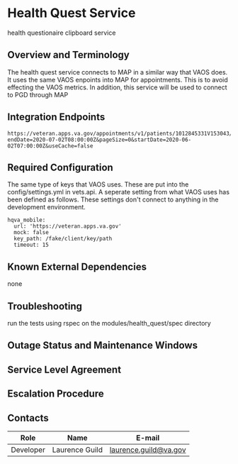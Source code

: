 <!-- Use this template for new external services -->

# Health Quest Service

health questionaire clipboard service

## Overview and Terminology

 The health quest service connects to MAP in a similar way that VAOS does. It uses the same VAOS enpoints into MAP for appointments. This is to avoid effecting the VAOS metrics. In addition, this service will be used to connect to PGD through MAP

## Integration Endpoints

```
https://veteran.apps.va.gov/appointments/v1/patients/1012845331V153043/appointments?endDate=2020-07-02T08:00:00Z&pageSize=0&startDate=2020-06-02T07:00:00Z&useCache=false
```

## Required Configuration

The same type of keys that VAOS uses. These are put into the config/settings.yml in vets.api. A seperate setting from what VAOS uses has been defined as follows. These settings don't connect to anything in the development environment.

```
hqva_mobile:
  url: 'https://veteran.apps.va.gov'
  mock: false
  key_path: /fake/client/key/path
  timeout: 15
```

## Known External Dependencies

none

## Troubleshooting

run the tests using rspec on the modules/health_quest/spec directory

## Outage Status and Maintenance Windows

## Service Level Agreement

## Escalation Procedure

## Contacts
| Role          | Name               | E-mail                     |
|---------------|--------------------|----------------------------|
| Developer     | Laurence Guild     | laurence.guild@va.gov      |
